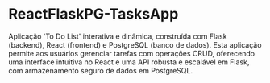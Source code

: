# ReactFlaskPG-TasksApp
 Aplicação 'To Do List' interativa e dinâmica, construída com Flask (backend), React (frontend) e PostgreSQL (banco de dados). Esta aplicação permite aos usuários gerenciar tarefas com operações CRUD, oferecendo uma interface intuitiva no React e uma API robusta e escalável em Flask, com armazenamento seguro de dados em PostgreSQL.
